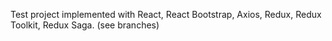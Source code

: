 Test project implemented with React, React Bootstrap, Axios, Redux, Redux Toolkit, Redux Saga. (see branches)
